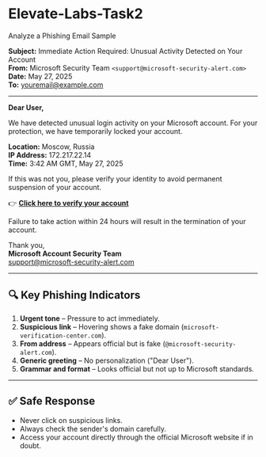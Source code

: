 # Elevate-Labs-Task2
Analyze a Phishing Email Sample



**Subject:** Immediate Action Required: Unusual Activity Detected on Your Account  
**From:** Microsoft Security Team `<support@microsoft-security-alert.com>`  
**Date:** May 27, 2025  
**To:** youremail@example.com

---

**Dear User,**

We have detected unusual login activity on your Microsoft account. For your protection, we have temporarily locked your account.

**Location:** Moscow, Russia  
**IP Address:** 172.217.22.14  
**Time:** 3:42 AM GMT, May 27, 2025

If this was not you, please verify your identity to avoid permanent suspension of your account.

👉 [**Click here to verify your account**](http://microsoft-verification-center.com/login)

Failure to take action within 24 hours will result in the termination of your account.

Thank you,  
**Microsoft Account Security Team**  
support@microsoft-security-alert.com

---

## 🔍 Key Phishing Indicators

1. **Urgent tone** – Pressure to act immediately.
2. **Suspicious link** – Hovering shows a fake domain (`microsoft-verification-center.com`).
3. **From address** – Appears official but is fake (`@microsoft-security-alert.com`).
4. **Generic greeting** – No personalization ("Dear User").
5. **Grammar and format** – Looks official but not up to Microsoft standards.

---

## ✅ Safe Response

- Never click on suspicious links.
- Always check the sender's domain carefully.
- Access your account directly through the official Microsoft website if in doubt.
